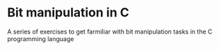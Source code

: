 # Bit manipulation in C
A series of exercises to get farmiliar with bit manipulation tasks in the C programming language